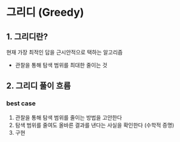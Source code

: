 # 그리디 (Greedy)
## 1. 그리디란?
현재 가장 최적인 답을 근시안적으로 택하는 알고리즘
- 관찰을 통해 탐색 범위를 최대한 줄이는 것
## 2. 그리디 풀이 흐름
### best case
1. 관찰을 통해 탐색 범위를 줄이는 방법을 고안한다
2. 탐색 범위를 줄여도 올바른 결과를 낸다는 사실을 확인한다 (수학적 증명)
3. 구현
